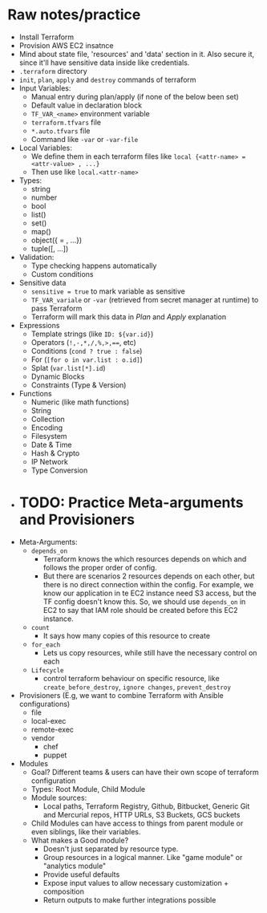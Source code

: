 # Raw notes/practice

- Install Terraform
- Provision AWS EC2 insatnce
- Mind about state file, 'resources' and 'data' section in it. Also secure it, since it'll have sensitive data inside
  like credentials.
- `.terraform` directory
- `init`, `plan`, `apply` and `destroy` commands of terraform
- Input Variables:
    - Manual entry during plan/apply (if none of the below been set)
    - Default value in declaration block
    - `TF_VAR_<name>` environment variable
    - `terraform.tfvars` file
    - `*.auto.tfvars` file
    - Command like `-var` or `-var-file`
- Local Variables:
    - We define them in each terraform files like `local {<attr-name> = <attr-value> , ...}`
    - Then use like `local.<attr-name>`
- Types:
    - string
    - number
    - bool
    - list(<type>)
    - set(<type>)
    - map(<type>)
    - object({<attr-name> = <type>, ...})
    - tuple([<type>, ...])
- Validation:
    - Type checking happens automatically
    - Custom conditions
- Sensitive data
    - `sensitive = true` to mark variable as sensitive
    - `TF_VAR_variale` or `-var` (retrieved from secret manager at runtime) to pass Terraform
    - Terraform will mark this data in *Plan* and *Apply* explanation
- Expressions
    - Template strings (like `ID: ${var.id}`)
    - Operators (`!,-,*,/,%,>,==`, etc)
    - Conditions (`cond ? true : false`)
    - For (`[for o in var.list : o.id]`)
    - Splat (`var.list[*].id`)
    - Dynamic Blocks
    - Constraints (Type & Version)
- Functions
  - Numeric (like math functions)
  - String
  - Collection
  - Encoding
  - Filesystem
  - Date & Time
  - Hash & Crypto
  - IP Network
  - Type Conversion
- # TODO: Practice Meta-arguments and Provisioners
- Meta-Arguments:
  - `depends_on`
    - Terraform knows the which resources depends on which and follows the proper order of config.
    - But there are scenarios 2 resources depends on each other, but there is no direct connection within the config. For example, we know our application in te EC2 instance need S3 access, but the TF config doesn't know this. So, we should use `depends_on` in EC2 to say that IAM role should be created before this EC2 instance.
  - `count`
    - It says how many copies of this resource to create
  - `for_each`
    - Lets us copy resources, while still have the necessary control on each
  - `Lifecycle`
    - control terraform behaviour on specific resource, like `create_before_destroy`, `ignore changes`, `prevent_destroy`
- Provisioners (E.g, we want to combine Terraform with Ansible configurations)
  - file
  - local-exec
  - remote-exec
  - vendor
    - chef
    - puppet
- Modules
  - Goal? Different teams & users can have their own scope of terraform configuration
  - Types: Root Module, Child Module
  - Module sources:
    - Local paths, Terraform Registry, Github, Bitbucket, Generic Git and Mercurial repos, HTTP URLs, S3 Buckets, GCS buckets
  - Child Modules can have access to things from parent module or even siblings, like their variables.
  - What makes a Good module?
    - Doesn't just separated by resource type.
    - Group resources in a logical manner. Like "game module" or "analytics module"
    - Provide useful defaults
    - Expose input values to allow necessary customization + composition
    - Return outputs to make further integrations possible